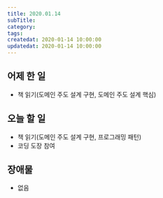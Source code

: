 ```yaml
---
title: 2020.01.14
subTitle: 
category: 
tags: 
createdat: 2020-01-14 10:00:00
updatedat: 2020-01-14 10:00:00
---
```


## 어제 한 일

* 책 읽기(도메인 주도 설계 구현, 도메인 주도 설계 핵심)

## 오늘 할 일

* 책 읽기(도메인 주도 설계 구현, 프로그래밍 패턴)
* 코딩 도장 참여

## 장애물

* 없음
